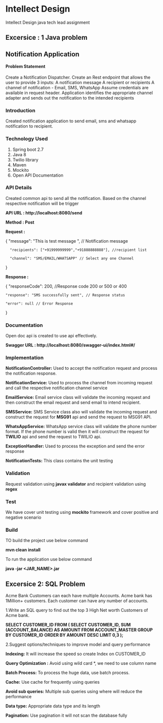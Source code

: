 # Intellect Design
Intellect Design java tech lead assignment

## Excersice : 1 Java problem

## Notification Application

#### Problem Statement

Create a Notification Dispatcher. Create an Rest endpoint that allows the user to provide 3 inputs:
A notification message
A recipient or recipients
A channel of notification - Email, SMS, WhatsApp
Assume credentials are available in request header. Application identifies the appropriate channel adapter and sends out the notification to the intended recipients

### Introduction

Created notification application to send email, sms and whatsapp notification to recipient.

### Technology Used

1. Spring boot 2.7 
2. Java 8
3. Twilio library
4. Maven
5. Mockito 
6. Open API Documentation

### API Details

Created common api to send all the notification. Based on the channel respective notification will be trigger

**API URL : http://localhost:8080/send**

**Method : Post**

**Request :** 

{
      "message": "This is test message ", // Notification message  
      
      "recipients": ["+91999999999","+91888888888"], //recipient list 
      
      "channel": "SMS/EMAIL/WHATSAPP" // Select any one Channel      
}  

**Response :**

{
    "responseCode": 200, //Response code 200 or 500 or 400
    
    "response": "SMS successfully sent", // Response status
    
    "error": null // Error Response
    
}

### Documentation

Open doc api is created to use api effectively.

**Swagger URL :  http://localhost:8080/swagger-ui/index.html#/**


### Implementation

**NotificationController:** Used to accept the notification request and process the notification response.

**NotificationService:** Used to process the channel from incoming request and call the respective notification channel service

**EmailService:** Email service class will validate the incoming request and then construct the email request and send email to intend recipient.

**SMSService:** SMS Service class also will validate the incoming request and construct the request for **MSG91** api and send the request to MSG91 API.

**WhatsAppService:** WhatsApp service class will validate the phone number format. If the phone number is valid then it will construct the request for **TWILIO** api and send the request to TWILIO api.

**ExceptionHandler:** Used to process the exception and send the error response

**NotificationTests:** This class contains the unit testing

### Validation

Request validation using **javax validator** and recipient validation using **regex**

### Test

We have cover unit testing using **mockito** framework and cover positive and negative scenario

### Build

TO build the project use below command

**mvn clean install**

To run the application use below command

**java -jar <JAR_NAME>.jar**


## Excersice 2: SQL Problem

Acme Bank Customers can each have multiple Accounts. Acme bank has 1Million+ customers. Each customer can have any number of accounts.

1.Write an SQL query to find out the top 3 High Net worth Customers of Acme bank.

**SELECT CUSTOMER_ID FROM ( SELECT CUSTOMER_ID, 
SUM (ACCOUNT_BALANCE) AS AMOUNT
FROM ACCOUNT_MASTER
GROUP BY CUSTOMER_ID ORDER BY AMOUNT DESC LIMIT 0,3 );**

2.Suggest options/techniques to improve model and query performance

**Indexing:** It will increase the speed so create Index on CUSTOMER_ID

**Query Optimization :** Avoid using wild card *, we need to use column name

**Batch Process:** To process the huge data, use batch process.  

**Cache:** Use cache for frequently using queries

**Avoid sub queries:** Multiple sub queries using where will reduce the performance

**Data type:** Appropriate data type and its length

**Pagination:** Use pagination it will not scan the database fully 
